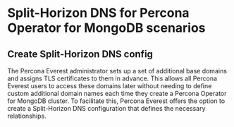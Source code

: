 # Split-Horizon DNS for Percona Operator for MongoDB scenarios


## Create Split-Horizon DNS config

The Percona Everest administrator sets up a set of additional base domains and assigns TLS certificates to them in advance. This allows all Percona Everest users to access these domains later without needing to define custom additional domain names each time they create a Percona Operator for MongoDB cluster. To facilitate this, Percona Everest offers the option to create a Split-Horizon DNS configuration that defines the necessary relationships.





